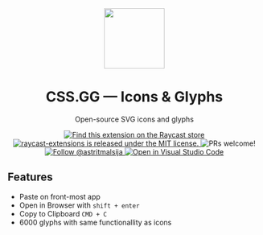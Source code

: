 <div align="center">
  <img
    src="https://user-images.githubusercontent.com/2398447/142502128-60bb5c16-b4d0-46e6-824a-67c27738657e.png"
    width="120"
  />

  <h1>
    CSS.GG — Icons & Glyphs
  </h1>

Open-source SVG icons and glyphs

  <p>
    <a href="https://www.raycast.com/astrit/css-gg">
      <img src="https://img.shields.io/badge/Raycast-store-red.svg"
        alt="Find this extension on the Raycast store"
      />
    </a>
    <a
      href="https://github.com/raycast/extensions/blob/master/LICENSE"
    >
      <img
        src="https://img.shields.io/badge/license-MIT-blue.svg"
        alt="raycast-extensions is released under the MIT license."
      />
    </a>
    <img
      src="https://img.shields.io/badge/PRs-welcome-brightgreen.svg"
      alt="PRs welcome!"
    />
    <a href="https://twitter.com/intent/follow?screen_name=astritmalsija">
      <img
        src="https://img.shields.io/twitter/follow/astritmalsija.svg?label=Follow%20@astritmalsija"
        alt="Follow @astritmalsija"
      />
    </a>
    <a href="https://open.vscode.dev/raycast/extensions">
      <img
        src="https://open.vscode.dev/badges/open-in-vscode.svg"
        alt="Open in Visual Studio Code"
      />
    </a>
  </p>
</div>

## Features

- Paste on front-most app
- Open in Browser with `shift + enter`
- Copy to Clipboard `CMD + C`
- 6000 glyphs with same functionallity as icons
